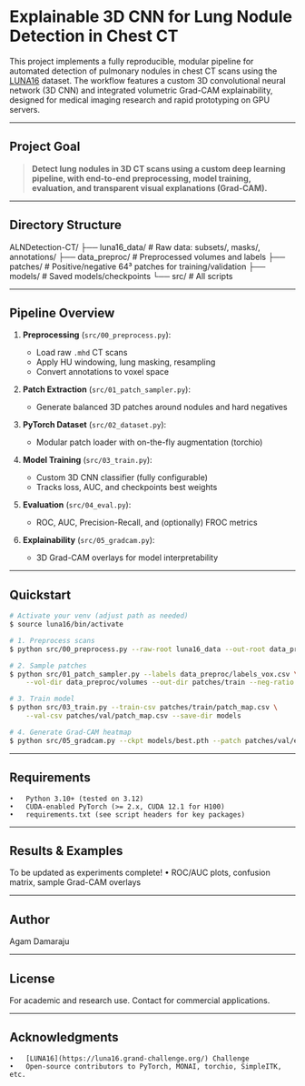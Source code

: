 # Explainable 3D CNN for Lung Nodule Detection in Chest CT

This project implements a fully reproducible, modular pipeline for automated detection of pulmonary nodules in chest CT scans using the [LUNA16](https://luna16.grand-challenge.org/) dataset. The workflow features a custom 3D convolutional neural network (3D CNN) and integrated volumetric Grad-CAM explainability, designed for medical imaging research and rapid prototyping on GPU servers.

---

## Project Goal

> **Detect lung nodules in 3D CT scans using a custom deep learning pipeline, with end-to-end preprocessing, model training, evaluation, and transparent visual explanations (Grad-CAM).**

---

## Directory Structure

ALNDetection-CT/
├── luna16_data/         # Raw data: subsets/, masks/, annotations/
├── data_preproc/        # Preprocessed volumes and labels
├── patches/             # Positive/negative 64³ patches for training/validation
├── models/              # Saved models/checkpoints
└── src/                 # All scripts   

---

## Pipeline Overview

1. **Preprocessing** (`src/00_preprocess.py`):  
   - Load raw `.mhd` CT scans  
   - Apply HU windowing, lung masking, resampling  
   - Convert annotations to voxel space

2. **Patch Extraction** (`src/01_patch_sampler.py`):  
   - Generate balanced 3D patches around nodules and hard negatives

3. **PyTorch Dataset** (`src/02_dataset.py`):  
   - Modular patch loader with on-the-fly augmentation (torchio)

4. **Model Training** (`src/03_train.py`):  
   - Custom 3D CNN classifier (fully configurable)  
   - Tracks loss, AUC, and checkpoints best weights

5. **Evaluation** (`src/04_eval.py`):  
   - ROC, AUC, Precision-Recall, and (optionally) FROC metrics

6. **Explainability** (`src/05_gradcam.py`):  
   - 3D Grad-CAM overlays for model interpretability

---

## Quickstart

```bash
# Activate your venv (adjust path as needed)
$ source luna16/bin/activate

# 1. Preprocess scans
$ python src/00_preprocess.py --raw-root luna16_data --out-root data_preproc

# 2. Sample patches
$ python src/01_patch_sampler.py --labels data_preproc/labels_vox.csv \
    --vol-dir data_preproc/volumes --out-dir patches/train --neg-ratio 1

# 3. Train model
$ python src/03_train.py --train-csv patches/train/patch_map.csv \
    --val-csv patches/val/patch_map.csv --save-dir models

# 4. Generate Grad-CAM heatmap
$ python src/05_gradcam.py --ckpt models/best.pth --patch patches/val/example_pos.npy
```
---

## Requirements
	•	Python 3.10+ (tested on 3.12)
	•	CUDA-enabled PyTorch (>= 2.x, CUDA 12.1 for H100)
	•	requirements.txt (see script headers for key packages)

---

## Results & Examples

To be updated as experiments complete!
	•	ROC/AUC plots, confusion matrix, sample Grad-CAM overlays

---

## Author
Agam Damaraju

---

## License

For academic and research use.
Contact for commercial applications.

---

## Acknowledgments
	•	[LUNA16](https://luna16.grand-challenge.org/) Challenge
	•	Open-source contributors to PyTorch, MONAI, torchio, SimpleITK, etc.